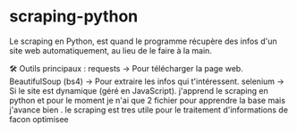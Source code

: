 # scraping-python
Le scraping en Python, est quand le programme récupère des infos d'un site web automatiquement, au lieu de le faire à la main.

🛠 Outils principaux :
requests → Pour télécharger la page web.
BeautifulSoup (bs4) → Pour extraire les infos qui t'intéressent.
selenium → Si le site est dynamique (géré en JavaScript).
j'apprend le scraping en python et pour le moment je n'ai que 2 fichier pour apprendre la base mais j'avance bien .
le scraping est tres utile pour le traitement d'informations de facon optimisee
